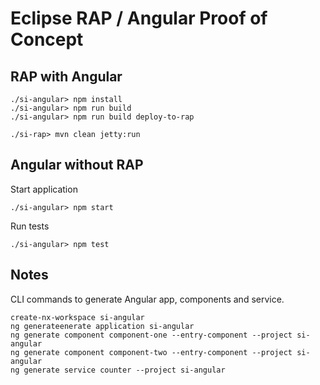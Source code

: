 # Eclipse RAP / Angular Proof of Concept

## RAP with Angular
```
./si-angular> npm install
./si-angular> npm run build
./si-angular> npm run build deploy-to-rap

./si-rap> mvn clean jetty:run
```

## Angular without RAP

Start application
```
./si-angular> npm start
```

Run tests
```
./si-angular> npm test
```

##  Notes

CLI commands to generate Angular app, components and service.

```
create-nx-workspace si-angular
ng generateenerate application si-angular
ng generate component component-one --entry-component --project si-angular
ng generate component component-two --entry-component --project si-angular
ng generate service counter --project si-angular
```